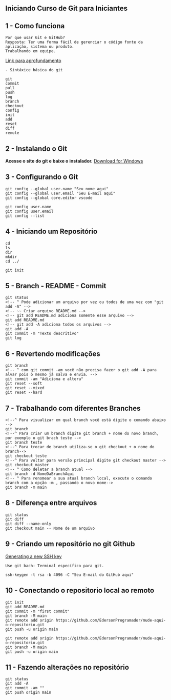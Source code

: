 ## Iniciando Curso de Git para Iniciantes

## 1 - Como funciona
    Por que usar Git e GitHub?
    Resposta: Ter uma forma fácil de gerenciar o código fonte da aplicação, sistema ou produto.
    Trabalhando em equipe.
 <a href="https://www.alura.com.br/artigos/o-que-e-git-github" target="_blank">Link para aprofundamento</a>
    

    - Sintáxice básica do git

    git
    commit
    pull
    push
    log
    branch
    checkout
    config
    init
    add
    reset
    diff
    remote

## 2 - Instalando o Git
<b>Acesse o site do git e baixe o instalador.</b>
<a href="https://git-scm.com/" target="_blank">Download for Windows</a>


## 3 - Configurando o Git
    git config --global user.name "Seu nome aqui"
    git config --global user.email "Seu E-mail aqui"
    git config --global core.editor vscode

    git config user.name
    git config user.email
    git config --list

## 4 - Iniciando um Repositório
    cd
    ls
    dir
    mkdir
    cd ../

    git init

## 5 - Branch - README - Commit
    git status
    <!-- ^ Pode adicionar um arquivo por vez ou todos de uma vez com "git add -A" -->
    <!-- ~~ Criar arquivo README.md -->
    <!-- git add README.md adiciona somente esse arquivo -->
    git add README.md
    <!-- git add -A adiciona todos os arquivos -->
    git add -A
    git commit -m "Texto descritivo"
    git log

## 6 - Revertendo modificações
    git branch
    <!-- ^ com git commit -am você não precisa fazer o git add -A para alvar pois o mesmo já salva e envia. -->
    git commit -am "Adiciona e altera"
    git reset --soft
    git reset --mixed
    git reset --hard

## 7 - Trabalhando com diferentes Branches

    <!--^ Para visualizar em qual branch você está digite o comando abaixo -->
    git branch
    <!--^ Para criar um branch digite git branch + nome do novo branch, por exemplo o git brach teste -->
    git branch teste
    <!--^ Para trocar de branch utiliza-se o git checkout + o nome do branch-->
    git checkout teste
    <!--^ Para voltar para versão principal digite git checkout master -->
    git checkout master
    <!-- ^ Como deletar a branch atual -->
    git branch -d NomeDaBranchAqui
    <!-- ^ Para renomear a sua atual branch local, execute o comando branch com a opção -m , passando o novo nome-->
    git branch -m main


## 8 - Diferença entre arquivos

<!-- * Saber quais arquivos foram adicionados, alterado, ou deletados antes de comitar os arquivos. -->
    git status
    git diff
    git diff --name-only
    git checkout main -- Nome de um arquivo

## 9 - Criando um repositório no git Github

<!-- * Generating a new SSH key and adding it to the ssh-agent for windowns -->

  <a href="https://docs.github.com/pt/authentication/connecting-to-github-with-ssh/generating-a-new-ssh-key-and-adding-it-to-the-ssh-agent#platform-windows">Generating a new SSH key</a>

    Use git bach: Terminal específico para git.

    ssh-keygen -t rsa -b 4096 -C "Seu E-mail do GitHub aqui"


## 10 - Conectando o repositorio local ao remoto

<!-- ^ …or create a new repository on the command line -->

    git init
    git add README.md
    git commit -m "first commit"
    git branch -M main
    git remote add origin https://github.com/EdersonProgramador/mude-aqui-o-repositorio.git
    git push -u origin main

<!-- ^ …or push an existing repository from the command line -->

    git remote add origin https://github.com/EdersonProgramador/mude-aqui-o-repositorio.git
    git branch -M main
    git push -u origin main


## 11 - Fazendo alterações no repositório

    git status
    git add -A
    git commit -am ""
    git push origin main